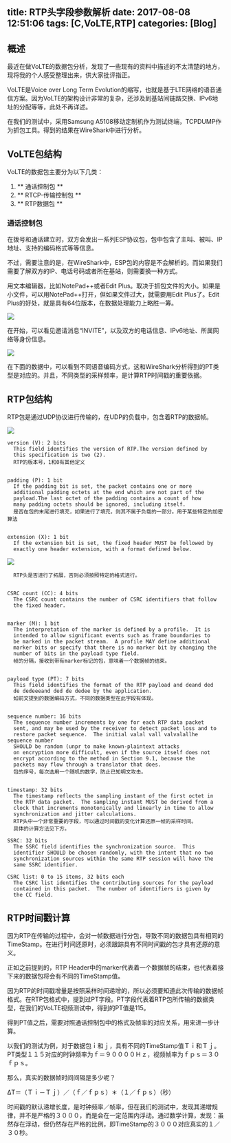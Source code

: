 title: RTP头字段参数解析
date: 2017-08-08 12:51:06
tags: [C,VoLTE,RTP]
categories: [Blog]
---
## 概述

最近在做VoLTE的数据包分析，发现了一些现有的资料中描述的不太清楚的地方，现将我的个人感受整理出来，供大家批评指正。

VoLTE是Voice over Long Term Evolution的缩写，也就是基于LTE网络的语音通信方案。因为VoLTE的架构设计非常的复杂，还涉及到基站间链路交换、IPv6地址的分配等等，此处不再详述。

在我们的测试中，采用Samsung A5108移动定制机作为测试终端，TCPDUMP作为抓包工具。得到的结果在WireShark中进行分析。

<!-- more -->

## VoLTE包结构

VoLTE的数据包主要分为以下几类：

1. ** 通话控制包 **
2. ** RTCP-传输控制包 **
3. ** RTP数据包 **

### 通话控制包

在拨号和通话建立时，双方会发出一系列ESP协议包，包中包含了主叫、被叫、IP地址、支持的编码格式等等信息。

不过，需要注意的是，在WireShark中，ESP包的内容是不会解析的。而如果我们需要了解双方的IP、电话号码或者所在基站，则需要换一种方式。

用文本编辑器，比如NotePad++或者Edit Plus。取决于抓包文件的大小。如果是小文件，可以用NotePad++打开，但如果文件过大，就需要用Edit Plus了。Edit Plus的好处，就是具有64位版本，在数据处理能力上略胜一筹。

![](http://data.xuxinting.cn/xuxinting/2017-08-08/capture-volte-head.jpg)

在开始，可以看见邀请消息“INVITE”，以及双方的电话信息、IPv6地址、所属网络等身份信息。

![](http://data.xuxinting.cn/xuxinting/2017-08-08/capture-volte-voice-support.jpg)

在下面的数据中，可以看到不同语音编码方式，这和WireShark分析得到的PT类型是对应的。并且，不同类型的采样频率，是计算RTP时间戳的重要依据。

## RTP包结构

RTP包是通过UDP协议进行传输的，在UDP的负载中，包含着RTP的数据帧。

![](http://data.xuxinting.cn/xuxinting/2017-08-08/capture-rtp-header.jpg)

    version (V): 2 bits
      This field identifies the version of RTP.The version defined by
      this specification is two (2).
      RTP的版本号，1和0有其他定义


    padding (P): 1 bit
      If the padding bit is set, the packet contains one or more
      additional padding octets at the end which are not part of the
      payload.The last octet of the padding contains a count of how
      many padding octets should be ignored, including itself.
      是否在包的末尾进行填充，如果进行了填充，则其不属于负载的一部分。用于某些特定的加密算法


    extension (X): 1 bit
      If the extension bit is set, the fixed header MUST be followed by
      exactly one header extension, with a format defined below.
      
![](/images/capture-rtp-header-extension.jpg)
      
      RTP头是否进行了拓展，否则必须按照特定的格式进行。


    CSRC count (CC): 4 bits
      The CSRC count contains the number of CSRC identifiers that follow
      the fixed header.
      
      
    marker (M): 1 bit
      The interpretation of the marker is defined by a profile.  It is
      intended to allow significant events such as frame boundaries to
      be marked in the packet stream.  A profile MAY define additional
      marker bits or specify that there is no marker bit by changing the
      number of bits in the payload type field.
      帧的分隔，接收到带有marker标记的包，意味着一个数据帧的结束。


    payload type (PT): 7 bits
      This field identifies the format of the RTP payload and deand ded 
      de dedeeeand ded de dedee by the application.  
      如前文提到的数据编码方式，不同的数据类型在此字段有体现。


    sequence number: 16 bits
      The sequence number increments by one for each RTP data packet
      sent, and may be used by the receiver to detect packet loss and to
      restore packet sequence.  The initial valal vall valvalallhe sequence number
      SHOULD be random (unpr to make known-plaintext attacks
      on encryption more difficult, even if the source itself does not
      encrypt according to the method in Section 9.1, because the
      packets may flow through a translator that does. 
      包的序号，每次选用一个随机的数字，防止已知明文攻击。


    timestamp: 32 bits
      The timestamp reflects the sampling instant of the first octet in
      the RTP data packet.  The sampling instant MUST be derived from a
      clock that increments monotonically and linearly in time to allow
      synchronization and jitter calculations.
      RTP头中一个非常重要的字段，可以通过时间戳的变化计算还原一帧的采样时间。
      具体的计算方法见下方。
      
    SSRC: 32 bits
      The SSRC field identifies the synchronization source.  This
      identifier SHOULD be chosen randomly, with the intent that no two
      synchronization sources within the same RTP session will have the
      same SSRC identifier. 

    CSRC list: 0 to 15 items, 32 bits each
      The CSRC list identifies the contributing sources for the payload
      contained in this packet.  The number of identifiers is given by
      the CC field.
      
      
## RTP时间戳计算

因为RTP在传输的过程中，会对一帧数据进行分包，导致不同的数据包具有相同的TimeStamp。在进行时间还原时，必须跟踪具有不同时间戳的包才具有还原的意义。

正如之前提到的，RTP Header中的marker代表着一个数据帧的结束，也代表着接下来的数据包将会有不同的TimeStamp值。

因为RTP的时间戳增量是按照采样时间递增的，所以必须要知道此次传输的数据帧格式。在RTP包格式中，提到过PT字段。PT字段代表着RTP包所传输的数据类型，在我们的VoLTE视频测试中，得到的PT值是115。

得到PT值之后，需要对照通话控制包中的格式及帧率的对应关系，用来进一步计算。

以我们的测试为例，对于数据包ｉ和ｊ，具有不同的TimeStamp值Ｔｉ和Ｔｊ。
PT类型１１５对应的时钟频率为ｆ＝９００００Ｈｚ，视频帧率为ｆｐｓ＝３０ｆｐｓ。

那么，真实的数据帧时间间隔是多少呢？

ΔT＝（Ｔｉ－Ｔｊ）／（ｆ／ｆｐｓ）＊（１／ｆｐｓ）（秒）

时间戳的默认递增长度，是时钟频率／帧率，但在我们的测试中，发现其递增规律，并不是严格的３０００，而是会在一定范围内浮动。通过数学计算，发现：虽然存在浮动，但仍然存在严格的比例，即TimeStamp的３０００对应真实的１／３０秒。